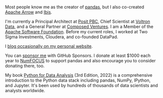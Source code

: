 Most people know me as the creator of [pandas][1], but I also
co-created [Apache Arrow][2] and [Ibis][8].

I'm currently a Principal Architect at [Posit PBC][11], Chief Scientist
at [Voltron Data][4], and a General Partner at [Composed Ventures][12].
I am a Member of the [Apache Software Foundation][7]. Before my current
roles, I worked at Two Sigma Investments, Cloudera, and co-founded DataPad.

I [blog occasionally on my personal website][9].

You can [sponsor me][5] with GitHub Sponsors. I donate at least $1000
each year to [NumFOCUS][10] to support pandas and also encourage you
to consider donating there, too.

My book [Python for Data Analysis][3] (3rd Edition, 2022) is a comprehensive
introduction to the Python data stack including pandas, NumPy, IPython, and
Jupyter. It's been used by hundreds of thousands of data scientists and analysts
worldwide.

[1]: https://github.com/pandas-dev/pandas
[2]: https://github.com/apache/arrow
[3]: https://amzn.to/3DyLaJc
[4]: https://voltrondata.com
[5]: https://github.com/sponsors/wesm
[7]: https://apache.org
[8]: https://github.com/ibis-project/ibis
[9]: https://wesmckinney.com/archives.html
[10]: https://numfocus.org/
[11]: https://posit.co
[12]: https://composed.vc